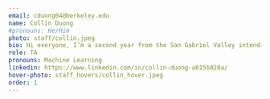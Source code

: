 ```yaml
---
email: cduong04@berkeley.edu
name: Collin Duong
#pronouns: He/Him
photo: staff/collin.jpeg
bio: Hi everyone, I’m a second year from the San Gabriel Valley intending to double major in data science and applied math. In my free time I like listening to music, hiking, and playing video games with friends.
role: TA
pronouns: Machine Learning
linkedin: https://www.linkedin.com/in/collin-duong-a615b028a/
hover-photo: staff_hovers/collin_hover.jpeg
order: 1
---
```

